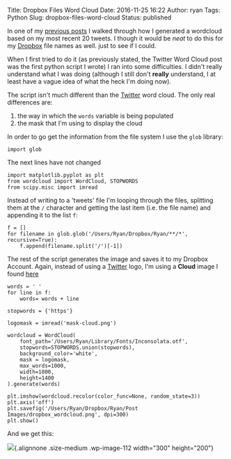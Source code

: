 Title: Dropbox Files Word Cloud
Date: 2016-11-25 16:22
Author: ryan
Tags: Python
Slug: dropbox-files-word-cloud
Status: published

In one of my [previous posts](https://www.ryancheley.com/blog/2016/11/22/twitter-word-cloud) I walked through how I generated a wordcloud based on my most recent 20 tweets. I though it would be *neat* to do this for my [Dropbox](https://www.dropbox.com) file names as well. just to see if I could.

When I first tried to do it (as previously stated, the Twitter Word Cloud post was the first python script I wrote) I ran into some difficulties. I didn't really understand what I was doing (although I still don't **really** understand, I at least have a vague idea of what the heck I'm doing now).

The script isn't much different than the [Twitter](https://www.twitter.com) word cloud. The only real differences are:

1.  the way in which the `words` variable is being populated
2.  the mask that I'm using to display the cloud

In order to go get the information from the file system I use the `glob` library:

    import glob

The next lines have not changed

    import matplotlib.pyplot as plt
    from wordcloud import WordCloud, STOPWORDS
    from scipy.misc import imread

Instead of writing to a 'tweets' file I'm looping through the files, splitting them at the `/` character and getting the last item (i.e. the file name) and appending it to the list `f`:

    f = []
    for filename in glob.glob('/Users/Ryan/Dropbox/Ryan/**/*', recursive=True):
        f.append(filename.split('/')[-1])

The rest of the script generates the image and saves it to my Dropbox Account. Again, instead of using a [Twitter](https://www.twitter.com) logo, I'm using a **Cloud** image I found [here](http://www.shapecollage.com/shapes/mask-cloud.png)

    words = ' '
    for line in f:
        words= words + line

    stopwords = {'https'}

    logomask = imread('mask-cloud.png')

    wordcloud = WordCloud(
        font_path='/Users/Ryan/Library/Fonts/Inconsolata.otf',
        stopwords=STOPWORDS.union(stopwords),
        background_color='white',
        mask = logomask,
        max_words=1000,
        width=1800,
        height=1400
    ).generate(words)

    plt.imshow(wordcloud.recolor(color_func=None, random_state=3))
    plt.axis('off')
    plt.savefig('/Users/Ryan/Dropbox/Ryan/Post Images/dropbox_wordcloud.png', dpi=300)
    plt.show()

And we get this:

![](/images/uploads/2017/12/dropbox_wordcloud-300x200.png){.alignnone .size-medium .wp-image-112 width="300" height="200"}
